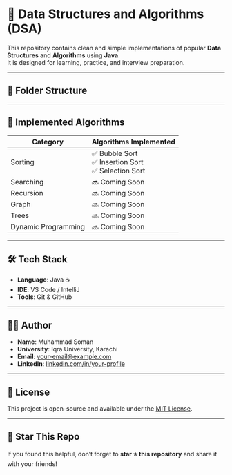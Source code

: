 # 🧠 Data Structures and Algorithms (DSA)

This repository contains clean and simple implementations of popular **Data Structures** and **Algorithms** using **Java**.  
It is designed for learning, practice, and interview preparation.

---

## 📁 Folder Structure


---

## 🔧 Implemented Algorithms

| Category      | Algorithms Implemented           |
|---------------|----------------------------------|
| Sorting       | ✅ Bubble Sort  <br> ✅ Insertion Sort  <br> ✅ Selection Sort |
| Searching     | 🔜 Coming Soon |
| Recursion     | 🔜 Coming Soon |
| Graph         | 🔜 Coming Soon |
| Trees         | 🔜 Coming Soon |
| Dynamic Programming | 🔜 Coming Soon |

---

## 🛠️ Tech Stack

- **Language**: Java ☕
- **IDE**: VS Code / IntelliJ
- **Tools**: Git & GitHub

---

## 🧑‍💻 Author

- **Name**: Muhammad Soman  
- **University**: Iqra University, Karachi  
- **Email**: your-email@example.com  
- **LinkedIn**: [linkedin.com/in/your-profile](https://linkedin.com/in/your-profile)

---

## 📝 License

This project is open-source and available under the [MIT License](LICENSE).

---

## 🌟 Star This Repo

If you found this helpful, don’t forget to **star ⭐ this repository** and share it with your friends!

